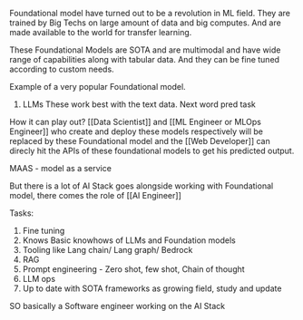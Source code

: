 Foundational model have turned out to be a revolution in ML field. They are trained by Big Techs on large amount of data and big computes. And are made available to the world for transfer learning.

These Foundational Models are SOTA and are multimodal and have wide range of capabilities along with tabular data.
And they can be fine tuned according to custom needs.

Example of a very popular Foundational model.
1. LLMs
These work best with the text data. Next word pred task


How it can play out?
[[Data Scientist]] and [[ML Engineer or MLOps Engineer]] who create and deploy these models respectively will be replaced by these Foundational model and the [[Web Developer]] can direcly hit the APIs of these foundational models to get his predicted output.

MAAS - model as a service

But there is a lot of AI Stack goes alongside working with Foundational model, there comes the role of [[AI Engineer]]

Tasks:
1. Fine tuning
2. Knows Basic knowhows of LLMs and Foundation models
3. Tooling like Lang chain/ Lang graph/ Bedrock
4. RAG
5. Prompt engineering - Zero shot, few shot, Chain of thought
6. LLM ops
7. Up to date with SOTA frameworks as growing field, study and update

SO basically a Software engineer working on the AI Stack